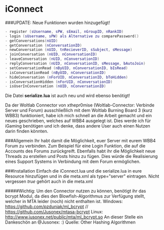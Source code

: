 iConnect
========

###UPDATE: 
Neue Funktionen wurden hinzugefügt!

```lua
- register (sUsername, sPW, sEmail, nGroupID, nRankID)
- login (sUsername, sPW) als Alternative zu comparePassword()
- getConversations(nUID)
- getConversation (nConversationID)
- newConversation (nUID, tnRecieverID, sSubject, sMessage)
- joinConversation (nUID, nConversationID)
- leaveConversation (nUID, nConversationID)
- replyConversation (nUID, nConversationID, sMessage, bAutoJoin)
- setConversationRead (nByUID, nConversationID, bIsRead)
- isConversationRead (nByUID, nConversationID)
- hideConversation (nForUID, nConversationID, bToHidden)
- isConversationHidden (nForUID, nConversationID)
- isUserInConversation (nUID, nConversationID)
```

Die Datei **serialize.lua** ist auch neu und wird ebenso benötigt!




Da der Woltlab Connector von xthepr0mise (Woltlab-Connector: Verbinde Server und Forum) ausschließlich mit dem Woltlab Burning Board 3 (kurz WBB3) funktioniert, habe ich mich schnell an die Arbeit gemacht und ein neues geschrieben, welches auf WBB4 ausgelegt ist. Dies werde ich für iGaming benötigen und ich denke, dass andere User auch einen Nutzen darin finden könnten.

###Allgemein
Ihr habt damit die Möglichkeit, euer Server mit eurem WBB4 Forum zu verbinden. Zum Beispiel für eine Login Funktion, die auf die Accounts des Forums zurückgreift. Ebenfalls habt ihr die Möglichkeit neue Threads zu erstellen und Posts hinzu zu fügen. Dies würde die Realisierung eines Support Systems in Verbindung mit dem Forum ermöglichen.

###Installation
Einfach die iConnect.lua und die serialize.lua in eure Resource hinzufügen und in die meta.xml als type="server" eintragen. Nicht vergessen *<oop>true</oop>* gehört auch in die meta.xml

#####Wichtig:
Um den Connector nutzen zu können, benötigt ihr das bcrypt Modul, da dies den Blowfish-Algorithmus zur Verfügung stellt, welcher in MTA leider (noch) nicht enthalten ist.
Windows: https://github.com/pzduniak/ml_bcrypt // https://github.com/Jusonex/mtasa-bcrypt
Linux: http://www.jusonex.net/public/mta/ml_bcrypt.so
An dieser Stelle ein Dankeschön an @Jusonex: :)
Quelle: Other Hashing Algorithmen
